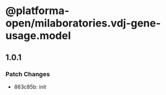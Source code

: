 # @platforma-open/milaboratories.vdj-gene-usage.model

## 1.0.1

### Patch Changes

- 863c85b: init
